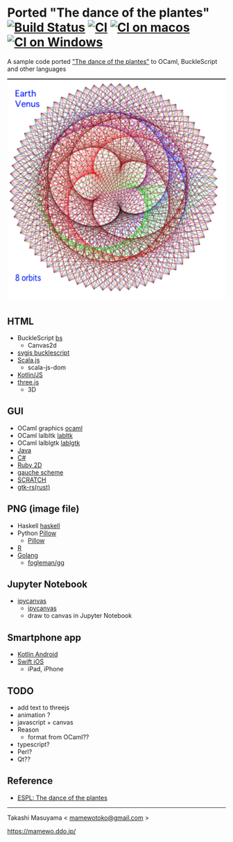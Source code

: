 # Ported "The dance of the plantes" [![Build Status](https://travis-ci.org/mamewotoko/dance_of_the_planets.svg?branch=master)](https://travis-ci.org/mamewotoko/dance_of_the_planets) [![CI](https://github.com/mamewotoko/dance_of_the_planets/actions/workflows/build.yml/badge.svg)](https://github.com/mamewotoko/dance_of_the_planets/actions/workflows/build.yml) [![CI on macos](https://github.com/mamewotoko/dance_of_the_planets/actions/workflows/build_mac.yml/badge.svg)](https://github.com/mamewotoko/dance_of_the_planets/actions/workflows/build_mac.yml) [![CI on Windows](https://github.com/mamewotoko/dance_of_the_planets/actions/workflows/build_win.yml/badge.svg)](https://github.com/mamewotoko/dance_of_the_planets/actions/workflows/build_win.yml)

A sample code ported ["The dance of the plantes"](https://web.archive.org/web/20140122124421/http:/ensign.editme.com/t43dances) to OCaml, BuckleScript and other languages

![earth venus](./bs/img/earth_venus.png)

## HTML

* BuckleScript [bs](./bs)
    * Canvas2d
* [svgjs bucklescript](https://github.com/mamewotoko/bs-svgjs)
* [Scala.js](./scalajs)
    * scala-js-dom
* [Kotlin/JS](./kotlinjs)
* [three.js](./threejs)
    * 3D

## GUI

* OCaml graphics [ocaml](./ocaml)
* OCaml lalbltk [labltk](./labltk)
* OCaml lalblgtk [lablgtk](./lablgtk)
* [Java](./java)
* [C#](./csharp)
* [Ruby 2D](./ruby2d)
* [gauche scheme](./gauche-scheme)
* [SCRATCH](./scratch)
* [gtk-rs(rust)](./rust)

## PNG (image file)

* Haskell [haskell](./haskell)
* Python [Pillow](./python)
    * [Pillow](https://pillow.readthedocs.io/en/stable/)
* [R](./r)
* [Golang](./golang)
    * [fogleman/gg](https://github.com/fogleman/gg)

## Jupyter Notebook

* [ipycanvas](./ipycanvas)
    * [ipycanvas](https://github.com/martinRenou/ipycanvas)
    * draw to canvas in Jupyter Notebook

## Smartphone app

* [Kotlin Android](./kotlin_android)
* [Swift iOS](./ios_swift)
    * iPad, iPhone

## TODO

* add text to threejs
* animation ?
* javascript + canvas
* Reason
    * format from OCaml??
* typescript?
* Perl?
* Qt??

Reference
--------------
* [ESPL: The dance of the plantes](https://web.archive.org/web/20140122124421/http:/ensign.editme.com/t43dances)

----
Takashi Masuyama < mamewotoko@gmail.com >

https://mamewo.ddo.jp/
